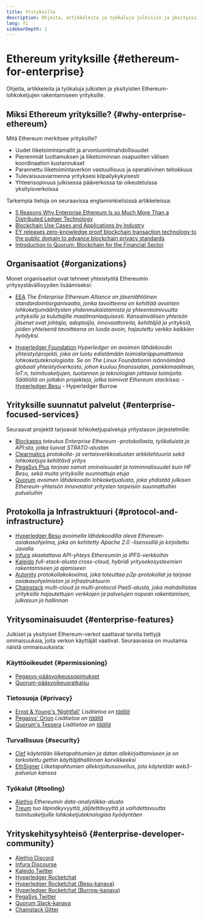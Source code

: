 ```yaml
---
title: Yrityksille
description: Ohjeita, artikkeleita ja työkaluja julkisiin ja yksityisiin Ethereum-lohkoketjuihin yrityksille
lang: fi
sidebarDepth: 1
---
```


# Ethereum yrityksille {#ethereum-for-enterprise}

<FeaturedText>Ohjeita, artikkeleita ja työkaluja julkisten ja yksityisten Ethereum-lohkoketjujen rakentamiseen yrityksille.</FeaturedText>

## Miksi Ethereum yrityksille? {#why-enterprise-ethereum}

Mitä Ethereum merkitsee yrityksille?

- Uudet liiketoimintamallit ja arvonluontimahdollisuudet
- Pienemmät luottamuksen ja liiketoiminnan osapuolten välisen koordinaation kustannukset
- Parannettu liiketoimintaverkon vastuullisuus ja operatiivinen tehokkuus
- Tulevaisuusvarmenna yrityksesi kilpailykykyisesti
- Yhteensopivuus julkisessa pääverkossa tai oikeutetuissa yksityisverkoissa

Tarkempia tietoja on seuraavissa englanninkielisissä artikkeleissa:

- [5 Reasons Why Enterprise Ethereum Is so Much More Than a Distributed Ledger Technology](https://media.consensys.net/5-reasons-why-enterprise-ethereum-is-so-much-more-than-a-distributed-ledger-technology-c9a89db82cb5)
- [Blockchain Use Cases and Applications by Industry](https://media.consensys.net/enterprise-ethereum-blockchain-use-cases-and-applications-by-industry-3914d1210049)
- [EY releases zero-knowledge proof blockchain transaction technology to the public domain to advance blockchain privacy standards](https://www.ey.com/en_gl/news/2019/04/ey-releases-zero-knowledge-proof-blockchain-transaction-technology-to-the-public-domain-to-advance-blockchain-privacy-standards)
- [Introduction to Quorum: Blockchain for the Financial Sector](https://medium.com/blockchain-at-berkeley/introduction-to-quorum-blockchain-for-the-financial-sector-58813f84e88c)

## Organisaatiot {#organizations}

Monet organisaatiot ovat tehneet yhteistyötä Ethereumin yritysystävällisyyden lisäämiseksi:

- [EEA](https://entethalliance.org/) _The Enterprise Ethereum Alliance on jäsenlähtöinen standardointiorganisaatio, jonka tavoitteena on kehittää avointen lohkoketjumääritysten yhdenmukaistamista ja yhteentoimivuutta yrityksille ja kuluttajille maailmanlaajuisesti. Kansainvälisen yhteisön jäsenet ovat johtajia, adoptoijia, innovaattoreita, kehittäjiä ja yrityksiä, joiden yhteisenä tavoitteena on luoda avoin, hajautettu verkko kaikkien hyödyksi._

- [Hyperledger Foundation](https://hyperledger.org) _Hyperledger on avoimen lähdekoodin yhteistyöprojekti, joka on luotu edistämään toimialariippumattomia lohkoketjuteknologioita. Se on The Linux Foundationin isännöimänä globaali yhteistyöverkosto, johon kuuluu finanssialan, pankkimaailman, IoT:n, toimitusketjujen, tuotannon ja teknologian johtavia toimijoita._ _Säätiöllä on joitakin projekteja, jotka toimivat Ethereum stackissa:_ - [Hyperledger Besu](https://www.hyperledger.org/blog/2019/08/29/announcing-hyperledger-besu) - Hyperledger Burrow

## Yrityksille suunnatut palvelut {#enterprise-focused-services}

Seuraavat projektit tarjoavat lohkoketjupalveluja yritystason järjestelmille:

- [Blockapps](https://blockapps.net/) _toteutus Enterprise Ethereum -protokollasta, työkaluista ja API:sta, jotka luovat STRATO-alustan_
- [Clearmatics](https://www.clearmatics.com/about) _protokolla- ja vertaisverkkoalustan arkkitehtuuria sekä lohkoketjuja kehittävä yritys_
- [PegaSys Plus](https://pegasys.tech/enterprise/) _tarjoaa samat ominaisuudet ja toiminnalisuudet kuin HF Besu, sekä muita yrityksille suunnattuja etuja_
- [Quorum](https://docs.goquorum.consensys.io/) _avoimen lähdekoodin lohkoketjualusta, joka yhdistää julkisen Ethereum-yhteisön innovaatiot yritysten tarpeisiin suunnattuihin palveluihin_

## Protokolla ja Infrastruktuuri {#protocol-and-infrastructure}

- [Hyperledger Besu](https://www.hyperledger.org/projects/besu) _avoimella lähdekoodilla oleva Ethereum-asiakasohjelma, joka on kehitetty Apache 2.0 -lisenssillä ja kirjoitettu Javalla_
- [Infura](https://infura.io/) _skaalattava API-yhteys Ethereumiin ja IPFS-verkkoihin_
- [Kaleido](https://kaleido.io/) _full-stack-alusta cross-cloud, hybridi yritysekosysteemien rakentamiseen ja ajamiseen_
- [Autonity](https://www.clearmatics.com/about/) _protokollakokoelma, joka toteuttaa p2p-protokollat ja tarjoaa asiakasohjelmiston ja infrastruktuurin_
- [Chainstack](https://chainstack.com/) _multi-cloud ja multi-protocol PaaS-alusta, joka mahdollistaa yrityksille hajautettujen verkkojen ja palvelujen nopean rakentamisen, julkaisun ja hallinnan_

## Yritysominaisuudet {#enterprise-features}

Julkiset ja yksityiset Ethereum-verkot saattavat tarvita tiettyjä ominaisuuksia, joita verkon käyttäjät vaativat. Seuraavassa on muutamia näistä ominaisuuksista:

### Käyttöoikeudet {#permissioning}

- [Pegasys-pääsyoikeussopimukset](https://github.com/PegaSysEng/permissioning-smart-contracts)
- [Quorum-pääsyoikeusratkaisu](https://github.com/jpmorganchase/quorum/wiki/Security)

### Tietosuoja {#privacy}

- [Ernst & Young's ‘Nightfall'](https://github.com/EYBlockchain/nightfall) _Lisätietoa on [täällä](https://bravenewcoin.com/insights/ernst-and-young-rolls-out-'nightfall-to-enable-private-transactions-on)_
- [Pegasys' Orion](https://docs.pantheon.pegasys.tech/en/stable/Concepts/Privacy/Privacy-Overview/) _Lisätietoa on [täällä](https://pegasys.tech/privacy-in-pantheon-how-it-works-and-why-your-enterprise-should-care/)_
- [Quorum's Tessera](https://docs.goquorum.com/en/latest/Privacy/Tessera/Tessera/) _Lisätietoa on [täällä](https://github.com/jpmorganchase/tessera/wiki/How-Tessera-works)_

### Turvallisuus {#security}

- [Clef](https://geth.ethereum.org/docs/clef/tutorial) _käytetään liiketapahtumien ja datan allekirjoittamiseen ja on tarkoitettu gethin käyttäjähallinnan korvikkeeksi_
- [EthSigner](https://github.com/ConsenSys/ethsigner) _Liiketapahtumien allekirjoitussovellus, jota käytetään web3-palvelun kanssa_

### Työkalut {#tooling}

- [Alethio](https://explorer.aleth.io/) _Ethereumin data-analytiikka-alusta_
- [Treum](https://consensys.io/blog/consensys-acquires-treum) _tuo läpinäkyvyyttä, jäljitettävyyttä ja vaihdettavuutta toimitusketjuille lohkoketjuteknologiaa hyödyntäen_

## Yrityskehitysyhteisö {#enterprise-developer-community}

- [Alethio Discord](https://discord.gg/d2t8NuU)
- [Infura Discourse](https://community.infura.io/)
- [Kaleido Twitter](https://twitter.com/Kaleido_io)
- [Hyperledger Rocketchat](https://chat.hyperledger.org/)
- [Hyperledger Rocketchat (Besu-kanava)](https://chat.hyperledger.org/channel/besu)
- [Hyperledger Rocketchat (Burrow-kanava)](https://chat.hyperledger.org/channel/burrow)
- [PegaSys Twitter](https://twitter.com/Kaleido_io)
- [Quorum Slack-kanava](http://bit.ly/quorum-slack)
- [Chainstack Gitter](https://gitter.im/chainstack/Lobby)
